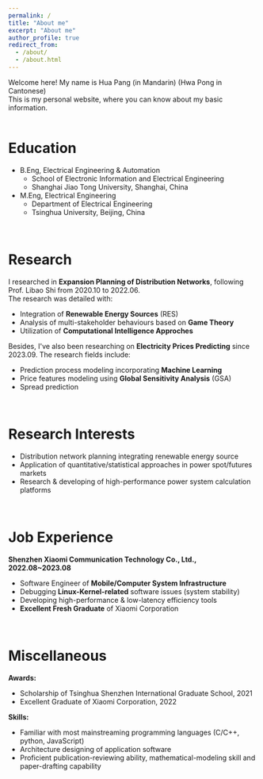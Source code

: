 ```yaml
---
permalink: /
title: "About me"
excerpt: "About me"
author_profile: true
redirect_from: 
  - /about/
  - /about.html
---
```


Welcome here! My name is Hua Pang (in Mandarin) (Hwa Pong in Cantonese)   
This is my personal website, where you can know about my basic information.  
&nbsp;

Education
======
* B.Eng, Electrical Engineering & Automation
  * School of Electronic Information and Electrical Engineering
  * Shanghai Jiao Tong University, Shanghai, China
* M.Eng, Electrical Engineering
  * Department of Electrical Engineering
  * Tsinghua University, Beijing, China  
  
&nbsp;

Research
======
I researched in **Expansion Planning of Distribution Networks**, following Prof. Libao Shi from 2020.10 to 2022.06.  
The research was detailed with:  
* Integration of **Renewable Energy Sources** (RES)
* Analysis of multi-stakeholder behaviours based on **Game Theory**
* Utilization of **Computational Intelligence Approches**

Besides, I've also been researching on **Electricity Prices Predicting** since 2023.09.
The research fields include:
* Prediction process modeling incorporating **Machine Learning**
* Price features modeling using **Global Sensitivity Analysis** (GSA)
* Spread prediction
  
&nbsp;

Research Interests
======
* Distribution network planning integrating renewable energy source
* Application of quantitative/statistical approaches in power spot/futures markets
* Research & developing of high-performance power system calculation platforms

  
&nbsp;

Job Experience
======
**Shenzhen Xiaomi Communication Technology Co., Ltd., 2022.08~2023.08**
* Software Engineer of **Mobile/Computer System Infrastructure**
* Debugging **Linux-Kernel-related** software issues (system stability)
* Developing high-performance & low-latency efficiency tools
* **Excellent Fresh Graduate** of Xiaomi Corporation

&nbsp;

Miscellaneous
======
**Awards:**
* Scholarship of Tsinghua Shenzhen International Graduate School, 2021
* Excellent Graduate of Xiaomi Corporation, 2022
&nbsp;

**Skills:**
* Familiar with most mainstreaming programming languages (C/C++, python, JavaScript)
* Architecture designing of application software
* Proficient publication-reviewing ability, mathematical-modeling skill and paper-drafting capability

